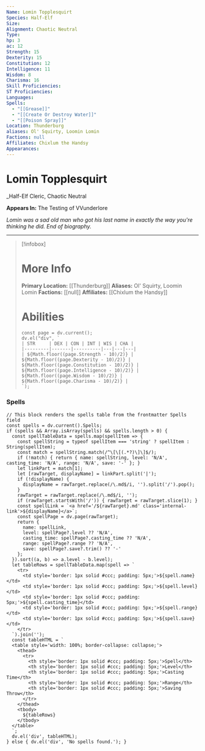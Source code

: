 ```yaml
---
Name: Lomin Topplesquirt
Species: Half-Elf
Size: 
Alignment: Chaotic Neutral
Type: 
hp: 3
ac: 12
Strength: 15
Dexterity: 15
Constitution: 12
Intelligence: 11
Wisdom: 8
Charisma: 16
Skill Proficiencies: 
ST Proficiencies: 
Languages: 
Spells:
  - "[[Grease]]"
  - "[[Create Or Destroy Water]]"
  - "[[Poison Spray]]"
Location: Thunderburg
aliases: Ol' Squirty, Loomin Lomin
Factions: null
Affiliates: Chixlum the Handsy
Appearances: 
---
```



# Lomin Topplesquirt
_Half-Elf Cleric, Chaotic Neutral

**Appears In:** The Testing of VVunderlore

_Lomin was a sad old man who got his last name in exactly the way you're thinking he did. End of biography._

---
> [!infobox]
> # More Info
> **Primary Location:** [[Thunderburg]]
> **Aliases:** Ol' Squirty, Loomin Lomin
> **Factions:** [[null]]
> **Affiliates:** [[Chixlum the Handsy]]
>
> # Abilities
> ```dataviewjs
> const page = dv.current();
> dv.el("div", `
> | STR     | DEX | CON | INT | WIS | CHA |
> |---------|-------|----------|---|---|---|
> | ${Math.floor((page.Strength - 10)/2)} | ${Math.floor((page.Dexterity - 10)/2)} | ${Math.floor((page.Constitution - 10)/2)} | ${Math.floor((page.Intelligence - 10)/2)} | ${Math.floor((page.Wisdom - 10)/2)} | ${Math.floor((page.Charisma - 10)/2)} |
> `);
> ```


### Spells
```dataviewjs
// This block renders the spells table from the frontmatter Spells field
const spells = dv.current().Spells;
if (spells && Array.isArray(spells) && spells.length > 0) {
  const spellTableData = spells.map(spellItem => {
    const spellString = typeof spellItem === 'string' ? spellItem : String(spellItem);
    const match = spellString.match(/^\[\[(.*?)\]\]$/);
    if (!match) { return { name: spellString, level: 'N/A', casting_time: 'N/A', range: 'N/A', save: '-' }; }
    let linkPart = match[1];
    let [rawTarget, displayName] = linkPart.split('|');
    if (!displayName) {
      displayName = rawTarget.replace(/\.md$/i, '').split('/').pop();
    }
    rawTarget = rawTarget.replace(/\.md$/i, '');
    if (rawTarget.startsWith('/')) { rawTarget = rawTarget.slice(1); }
    const spellLink = `<a href='/${rawTarget}.md' class='internal-link'>${displayName}</a>`;
    const spellPage = dv.page(rawTarget);
    return {
      name: spellLink,
      level: spellPage?.level ?? 'N/A',
      casting_time: spellPage?.casting_time ?? 'N/A',
      range: spellPage?.range ?? 'N/A',
      save: spellPage?.save?.trim() ?? '-'
    };
  }).sort((a, b) => a.level - b.level);
  let tableRows = spellTableData.map(spell => `
    <tr>
      <td style='border: 1px solid #ccc; padding: 5px;'>${spell.name}</td>
      <td style='border: 1px solid #ccc; padding: 5px;'>${spell.level}</td>
      <td style='border: 1px solid #ccc; padding: 5px;'>${spell.casting_time}</td>
      <td style='border: 1px solid #ccc; padding: 5px;'>${spell.range}</td>
      <td style='border: 1px solid #ccc; padding: 5px;'>${spell.save}</td>
    </tr>
  `).join('');
  const tableHTML = `
  <table style='width: 100%; border-collapse: collapse;'>
    <thead>
      <tr>
        <th style='border: 1px solid #ccc; padding: 5px;'>Spell</th>
        <th style='border: 1px solid #ccc; padding: 5px;'>Level</th>
        <th style='border: 1px solid #ccc; padding: 5px;'>Casting Time</th>
        <th style='border: 1px solid #ccc; padding: 5px;'>Range</th>
        <th style='border: 1px solid #ccc; padding: 5px;'>Saving Throw</th>
      </tr>
    </thead>
    <tbody>
      ${tableRows}
    </tbody>
  </table>
  `;
  dv.el('div', tableHTML);
} else { dv.el('div', 'No spells found.'); }
```

